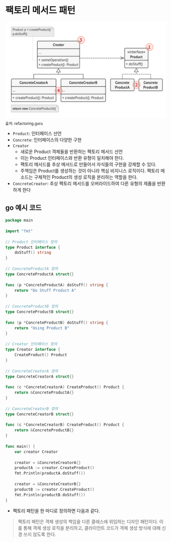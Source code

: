 # 팩토리 메서드 패턴

![alt text](image/1/image.png)
<sub>출처: refactoring.guru</sub>

- `Product`: 인터페이스 선언
- `Concrete`: 인터페이스의 다양한 구현
- `Creator`
    - 새로운 Product 객체들을 반환하는 팩토리 메서드 선언
    - 이는 Product 인터페이스와 반환 유형이 일치해야 한다.
    - 팩토리 메서드를 추상 메서드로 만들어서 자식들의 구현을 강제할 수 있다.
    - 주책임은 Product를 생성하는 것이 아니라 핵심 비지니스 로직이다. 팩토리 메소드는 구체적인 Product의 생성 로직을 분리하는 역할을 한다.
- `ConcreteCreator`: 추상 팩토리 메서드를 오버라이드하여 다른 유형의 제품을 반환하게 한다

## go 예시 코드

```go
package main

import "fmt"

// Product 인터페이스 정의
type Product interface {
    doStuff() string
}

// ConcreteProductA 정의
type ConcreteProductA struct{}

func (p *ConcreteProductA) doStuff() string {
    return "Do Stuff Product A"
}

// ConcreteProductB 정의
type ConcreteProductB struct{}

func (p *ConcreteProductB) doStuff() string {
    return "Using Product B"
}

// Creator 인터페이스 정의
type Creator interface {
    CreateProduct() Product
}

// ConcreteCreatorA 정의
type ConcreteCreatorA struct{}

func (c *ConcreteCreatorA) CreateProduct() Product {
    return &ConcreteProductA{}
}

// ConcreteCreatorB 정의
type ConcreteCreatorB struct{}

func (c *ConcreteCreatorB) CreateProduct() Product {
    return &ConcreteProductB{}
}

func main() {
    var creator Creator

    creator = &ConcreteCreatorA{}
    productA := creator.CreateProduct()
    fmt.Println(productA.doStuff())

    creator = &ConcreteCreatorB{}
    productB := creator.CreateProduct()
    fmt.Println(productB.doStuff())
}
```

- 팩토리 패턴을 한 마디로 정의하면 다음과 같다.

> 팩토리 패턴은 객체 생성의 책임을 다른 클래스에 위임하는 디자인 패턴이다. 이를 통해 객체 생성 로직을 분리하고, 클라이언트 코드가 객체 생성 방식에 대해 신경 쓰지 않도록 한다.